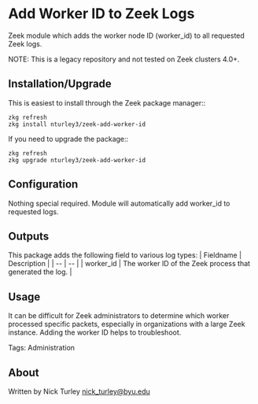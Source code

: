 Add Worker ID to Zeek Logs
======================

Zeek module which adds the worker node ID (worker_id) to all requested Zeek logs.

NOTE: This is a legacy repository and not tested on Zeek clusters 4.0+.

Installation/Upgrade
------------

This is easiest to install through the Zeek package manager::

	zkg refresh
	zkg install nturley3/zeek-add-worker-id

If you need to upgrade the package::

	zkg refresh
	zkg upgrade nturley3/zeek-add-worker-id

## Configuration

Nothing special required. Module will automatically add worker_id to requested logs.

## Outputs
This package adds the following field to various log types:
| Fieldname | Description |
| -- | -- |
| worker_id | The worker ID of the Zeek process that generated the log. |

Usage
-----
It can be difficult for Zeek administrators to determine which worker processed specific packets, especially in organizations with a large Zeek instance. Adding the worker ID helps to troubleshoot.

Tags: Administration

About
-----

Written by Nick Turley <nick_turley@byu.edu>

